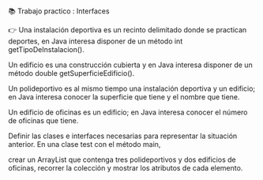 📚 Trabajo practico : Interfaces

👉 Una instalación deportiva es un recinto delimitado donde se practican deportes, en Java interesa disponer de un método int getTipoDeInstalacion().

Un edificio es una construcción cubierta y en Java interesa disponer de un método double getSuperficieEdificio().

Un polideportivo es al mismo tiempo una instalación deportiva y un edificio; en Java interesa conocer la superficie que tiene y el nombre que tiene.

Un edificio de oficinas es un edificio; en Java interesa conocer el número de oficinas que tiene.

Definir las clases e interfaces necesarias para representar la situación anterior. En una clase test con el método main, 

crear un ArrayList que contenga tres polideportivos y dos edificios de oficinas, recorrer la colección y mostrar los atributos de cada elemento. 
